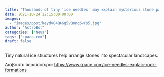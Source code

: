 ```yaml
---
title: "Thousands of tiny 'ice needles' may explain mysterious stone patterns on Earth … and Mars"
date: 2021-10-24T12:15:00+00:00
images:
  - "images/post/keydv84Q66g5vQonq6wYs5.jpg"
author: "AstroBot"
categories: ["News"]
tags: ["space.com"]
draft: false
---
```


Tiny natural ice structures help arrange stones into spectacular landscapes. 

Διαβάστε περισσότερα: https://www.space.com/ice-needles-explain-rock-formations
